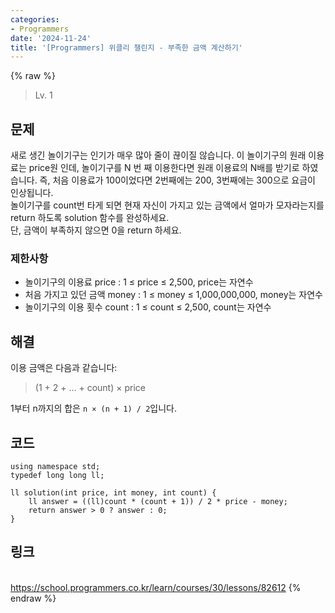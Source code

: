 ```yaml
---
categories:
- Programmers
date: '2024-11-24'
title: '[Programmers] 위클리 챌린지 - 부족한 금액 계산하기'
---
```


{% raw %}
> Lv. 1<br>

## 문제
새로 생긴 놀이기구는 인기가 매우 많아 줄이 끊이질 않습니다. 이 놀이기구의 원래 이용료는 price원 인데, 놀이기구를 N 번 째 이용한다면 원래 이용료의 N배를 받기로 하였습니다. 즉, 처음 이용료가 100이었다면 2번째에는 200, 3번째에는 300으로 요금이 인상됩니다.  
놀이기구를 count번 타게 되면 현재 자신이 가지고 있는 금액에서 얼마가 모자라는지를 return 하도록 solution 함수를 완성하세요.  
단, 금액이 부족하지 않으면 0을 return 하세요.

### 제한사항
-   놀이기구의 이용료 price : 1 ≤ price ≤ 2,500, price는 자연수
-   처음 가지고 있던 금액 money : 1 ≤ money ≤ 1,000,000,000, money는 자연수
-   놀이기구의 이용 횟수 count : 1 ≤ count ≤ 2,500, count는 자연수

## 해결
이용 금액은 다음과 같습니다: 
> (1 + 2 + ... + count) × price<br>

1부터 n까지의 합은 `n × (n + 1) / 2`입니다.

## 코드
```
using namespace std;
typedef long long ll;

ll solution(int price, int money, int count) {
    ll answer = ((ll)count * (count + 1)) / 2 * price - money;
    return answer > 0 ? answer : 0;
}
```

## 링크
<br>https://school.programmers.co.kr/learn/courses/30/lessons/82612
{% endraw %}